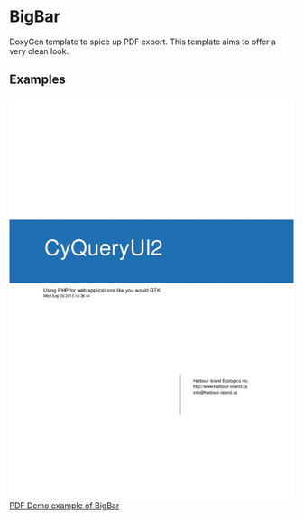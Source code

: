 # BigBar #

DoxyGen template to spice up PDF export.
This template aims to offer a very clean look.

## Examples ##

![Image of first page BigBar](BigBar.jpg)
[PDF Demo example of BigBar](BigBar.pdf)
